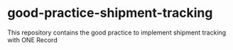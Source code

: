 # good-practice-shipment-tracking
This repository contains the good practice to implement shipment tracking with ONE Record
